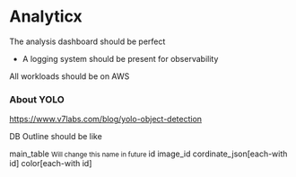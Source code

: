 # Analyticx

The analysis dashboard should be perfect
 - A logging system should be present for observability


All workloads should be on AWS

### About YOLO

https://www.v7labs.com/blog/yolo-object-detection


DB Outline should be like

main_table <small> Will change this name in future </small>
id image_id cordinate_json[each-with id] color[each-with id]


